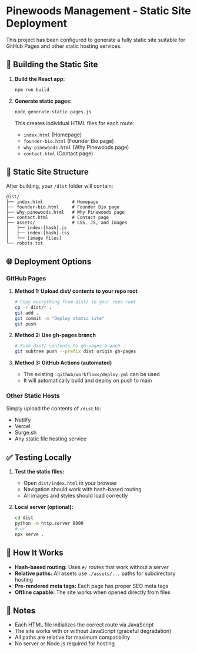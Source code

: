 # Pinewoods Management - Static Site Deployment

This project has been configured to generate a fully static site suitable for GitHub Pages and other static hosting services.

## 🚀 Building the Static Site

1. **Build the React app:**
   ```bash
   npm run build
   ```

2. **Generate static pages:**
   ```bash
   node generate-static-pages.js
   ```

   This creates individual HTML files for each route:
   - `index.html` (Homepage)
   - `founder-bio.html` (Founder Bio page)
   - `why-pinewoods.html` (Why Pinewoods page)
   - `contact.html` (Contact page)

## 📁 Static Site Structure

After building, your `/dist` folder will contain:
```
dist/
├── index.html           # Homepage
├── founder-bio.html     # Founder Bio page  
├── why-pinewoods.html   # Why Pinewoods page
├── contact.html         # Contact page
├── assets/              # CSS, JS, and images
│   ├── index-[hash].js
│   ├── index-[hash].css
│   └── [image files]
└── robots.txt
```

## 🌐 Deployment Options

### GitHub Pages

1. **Method 1: Upload dist/ contents to your repo root**
   ```bash
   # Copy everything from dist/ to your repo root
   cp -r dist/* .
   git add .
   git commit -m "Deploy static site"
   git push
   ```

2. **Method 2: Use gh-pages branch**
   ```bash
   # Push dist/ contents to gh-pages branch
   git subtree push --prefix dist origin gh-pages
   ```

3. **Method 3: GitHub Actions (automated)**
   - The existing `.github/workflows/deploy.yml` can be used
   - It will automatically build and deploy on push to main

### Other Static Hosts

Simply upload the contents of `/dist` to:
- Netlify
- Vercel
- Surge.sh
- Any static file hosting service

## ✅ Testing Locally

1. **Test the static files:**
   - Open `dist/index.html` in your browser
   - Navigation should work with hash-based routing
   - All images and styles should load correctly

2. **Local server (optional):**
   ```bash
   cd dist
   python -m http.server 8000
   # or
   npx serve .
   ```

## 🔧 How It Works

- **Hash-based routing:** Uses `#/` routes that work without a server
- **Relative paths:** All assets use `./assets/...` paths for subdirectory hosting
- **Pre-rendered meta tags:** Each page has proper SEO meta tags
- **Offline capable:** The site works when opened directly from files

## 📝 Notes

- Each HTML file initializes the correct route via JavaScript
- The site works with or without JavaScript (graceful degradation)
- All paths are relative for maximum compatibility
- No server or Node.js required for hosting